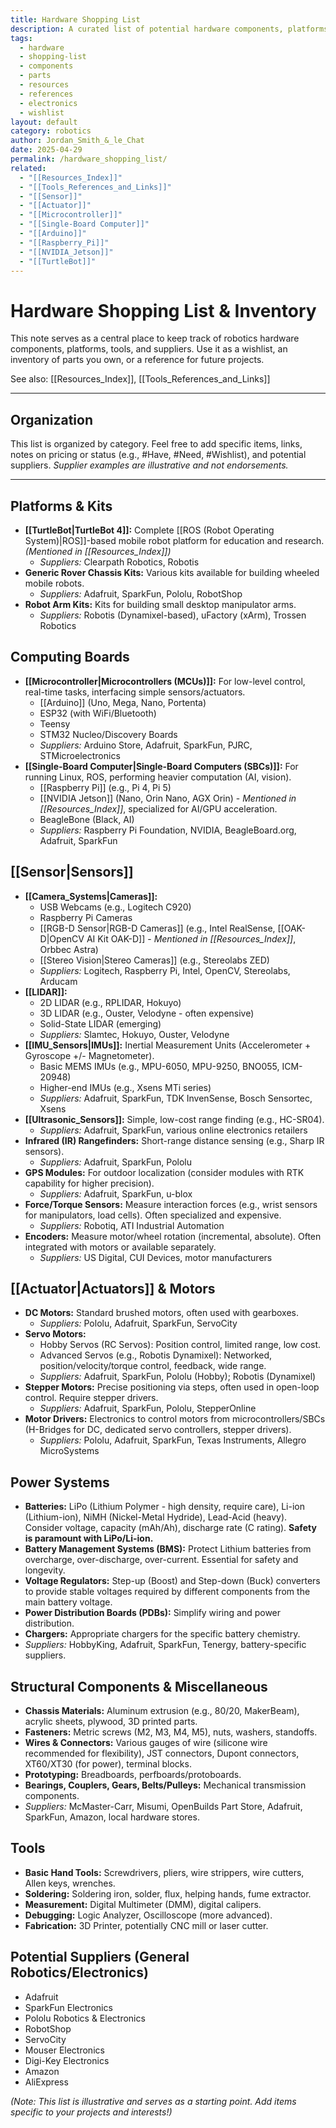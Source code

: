 ```yaml
---
title: Hardware Shopping List
description: A curated list of potential hardware components, platforms, kits, tools, and suppliers for robotics projects.
tags:
  - hardware
  - shopping-list
  - components
  - parts
  - resources
  - references
  - electronics
  - wishlist
layout: default
category: robotics
author: Jordan_Smith_&_le_Chat
date: 2025-04-29
permalink: /hardware_shopping_list/
related:
  - "[[Resources_Index]]"
  - "[[Tools_References_and_Links]]"
  - "[[Sensor]]"
  - "[[Actuator]]"
  - "[[Microcontroller]]"
  - "[[Single-Board Computer]]"
  - "[[Arduino]]"
  - "[[Raspberry_Pi]]"
  - "[[NVIDIA_Jetson]]"
  - "[[TurtleBot]]"
---
```


# Hardware Shopping List & Inventory

This note serves as a central place to keep track of robotics hardware components, platforms, tools, and suppliers. Use it as a wishlist, an inventory of parts you own, or a reference for future projects.

See also: [[Resources_Index]], [[Tools_References_and_Links]]

---

## Organization

This list is organized by category. Feel free to add specific items, links, notes on pricing or status (e.g., #Have, #Need, #Wishlist), and potential suppliers. *Supplier examples are illustrative and not endorsements.* 

---

## Platforms & Kits

* **[[TurtleBot|TurtleBot 4]]:** Complete [[ROS (Robot Operating System)|ROS]]-based mobile robot platform for education and research. *(Mentioned in [[Resources_Index]])*
    * *Suppliers:* Clearpath Robotics, Robotis
* **Generic Rover Chassis Kits:** Various kits available for building wheeled mobile robots.
    * *Suppliers:* Adafruit, SparkFun, Pololu, RobotShop
* **Robot Arm Kits:** Kits for building small desktop manipulator arms.
    * *Suppliers:* Robotis (Dynamixel-based), uFactory (xArm), Trossen Robotics

## Computing Boards

* **[[Microcontroller|Microcontrollers (MCUs)]]:** For low-level control, real-time tasks, interfacing simple sensors/actuators.
    * [[Arduino]] (Uno, Mega, Nano, Portenta)
    * ESP32 (with WiFi/Bluetooth)
    * Teensy
    * STM32 Nucleo/Discovery Boards
    * *Suppliers:* Arduino Store, Adafruit, SparkFun, PJRC, STMicroelectronics
* **[[Single-Board Computer|Single-Board Computers (SBCs)]]:** For running Linux, ROS, performing heavier computation (AI, vision).
    * [[Raspberry Pi]] (e.g., Pi 4, Pi 5)
    * [[NVIDIA Jetson]] (Nano, Orin Nano, AGX Orin) - *Mentioned in [[Resources_Index]]*, specialized for AI/GPU acceleration.
    * BeagleBone (Black, AI)
    * *Suppliers:* Raspberry Pi Foundation, NVIDIA, BeagleBoard.org, Adafruit, SparkFun

## [[Sensor|Sensors]]

* **[[Camera_Systems|Cameras]]:**
    * USB Webcams (e.g., Logitech C920)
    * Raspberry Pi Cameras
    * [[RGB-D Sensor|RGB-D Cameras]] (e.g., Intel RealSense, [[OAK-D|OpenCV AI Kit OAK-D]] - *Mentioned in [[Resources_Index]]*, Orbbec Astra)
    * [[Stereo Vision|Stereo Cameras]] (e.g., Stereolabs ZED)
    * *Suppliers:* Logitech, Raspberry Pi, Intel, OpenCV, Stereolabs, Arducam
* **[[LIDAR]]:**
    * 2D LIDAR (e.g., RPLIDAR, Hokuyo)
    * 3D LIDAR (e.g., Ouster, Velodyne - often expensive)
    * Solid-State LIDAR (emerging)
    * *Suppliers:* Slamtec, Hokuyo, Ouster, Velodyne
* **[[IMU_Sensors|IMUs]]:** Inertial Measurement Units (Accelerometer + Gyroscope +/- Magnetometer).
    * Basic MEMS IMUs (e.g., MPU-6050, MPU-9250, BNO055, ICM-20948)
    * Higher-end IMUs (e.g., Xsens MTi series)
    * *Suppliers:* Adafruit, SparkFun, TDK InvenSense, Bosch Sensortec, Xsens
* **[[Ultrasonic_Sensors]]:** Simple, low-cost range finding (e.g., HC-SR04).
    * *Suppliers:* Adafruit, SparkFun, various online electronics retailers
* **Infrared (IR) Rangefinders:** Short-range distance sensing (e.g., Sharp IR sensors).
    * *Suppliers:* Adafruit, SparkFun, Pololu
* **GPS Modules:** For outdoor localization (consider modules with RTK capability for higher precision).
    * *Suppliers:* Adafruit, SparkFun, u-blox
* **Force/Torque Sensors:** Measure interaction forces (e.g., wrist sensors for manipulators, load cells). Often specialized and expensive.
    * *Suppliers:* Robotiq, ATI Industrial Automation
* **Encoders:** Measure motor/wheel rotation (incremental, absolute). Often integrated with motors or available separately.
    * *Suppliers:* US Digital, CUI Devices, motor manufacturers

## [[Actuator|Actuators]] & Motors

* **DC Motors:** Standard brushed motors, often used with gearboxes.
    * *Suppliers:* Pololu, Adafruit, SparkFun, ServoCity
* **Servo Motors:**
    * Hobby Servos (RC Servos): Position control, limited range, low cost.
    * Advanced Servos (e.g., Robotis Dynamixel): Networked, position/velocity/torque control, feedback, wide range.
    * *Suppliers:* Adafruit, SparkFun, Pololu (Hobby); Robotis (Dynamixel)
* **Stepper Motors:** Precise positioning via steps, often used in open-loop control. Require stepper drivers.
    * *Suppliers:* Adafruit, SparkFun, Pololu, StepperOnline
* **Motor Drivers:** Electronics to control motors from microcontrollers/SBCs (H-Bridges for DC, dedicated servo controllers, stepper drivers).
    * *Suppliers:* Pololu, Adafruit, SparkFun, Texas Instruments, Allegro MicroSystems

## Power Systems

* **Batteries:** LiPo (Lithium Polymer - high density, require care), Li-ion (Lithium-ion), NiMH (Nickel-Metal Hydride), Lead-Acid (heavy). Consider voltage, capacity (mAh/Ah), discharge rate (C rating). **Safety is paramount with LiPo/Li-ion.**
* **Battery Management Systems (BMS):** Protect Lithium batteries from overcharge, over-discharge, over-current. Essential for safety and longevity.
* **Voltage Regulators:** Step-up (Boost) and Step-down (Buck) converters to provide stable voltages required by different components from the main battery voltage.
* **Power Distribution Boards (PDBs):** Simplify wiring and power distribution.
* **Chargers:** Appropriate chargers for the specific battery chemistry.
* *Suppliers:* HobbyKing, Adafruit, SparkFun, Tenergy, battery-specific suppliers.

## Structural Components & Miscellaneous

* **Chassis Materials:** Aluminum extrusion (e.g., 80/20, MakerBeam), acrylic sheets, plywood, 3D printed parts.
* **Fasteners:** Metric screws (M2, M3, M4, M5), nuts, washers, standoffs.
* **Wires & Connectors:** Various gauges of wire (silicone wire recommended for flexibility), JST connectors, Dupont connectors, XT60/XT30 (for power), terminal blocks.
* **Prototyping:** Breadboards, perfboards/protoboards.
* **Bearings, Couplers, Gears, Belts/Pulleys:** Mechanical transmission components.
* *Suppliers:* McMaster-Carr, Misumi, OpenBuilds Part Store, Adafruit, SparkFun, Amazon, local hardware stores.

## Tools

* **Basic Hand Tools:** Screwdrivers, pliers, wire strippers, wire cutters, Allen keys, wrenches.
* **Soldering:** Soldering iron, solder, flux, helping hands, fume extractor.
* **Measurement:** Digital Multimeter (DMM), digital calipers.
* **Debugging:** Logic Analyzer, Oscilloscope (more advanced).
* **Fabrication:** 3D Printer, potentially CNC mill or laser cutter.

## Potential Suppliers (General Robotics/Electronics)

* Adafruit
* SparkFun Electronics
* Pololu Robotics & Electronics
* RobotShop
* ServoCity
* Mouser Electronics
* Digi-Key Electronics
* Amazon
* AliExpress

*(Note: This list is illustrative and serves as a starting point. Add items specific to your projects and interests!)*

